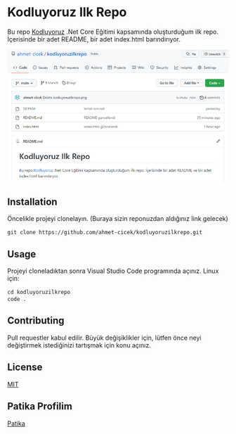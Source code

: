 # Kodluyoruz Ilk Repo

Bu repo [Kodluyoruz](https://www.kodluyoruz.org/) .Net Core Eğitimi kapsamında oluşturduğum ilk repo. İçerisinde bir adet README, bir adet index.html barındırıyor.

![resim](https://github.com/ahmet-cicek/kodluyoruzilkrepo/blob/main/kodluyoruzilkrepo.png.PNG)

## Installation

Öncelikle projeyi clonelayın. (Buraya sizin reponuzdan aldığınız link gelecek)
```
git clone https://github.com/ahmet-cicek/kodluyoruzilkrepo.git
```

## Usage

Projeyi cloneladıktan sonra Visual Studio Code programında açınız.
Linux için:
```
cd kodluyoruzilkrepo
code .
```

## Contributing
Pull requestler kabul edilir. Büyük değişiklikler için, lütfen önce neyi değiştirmek istediğinizi tartışmak için konu açınız.

## License
[MIT](https://choosealicense.com/licenses/mit/)

## Patika Profilim
[Patika](https://app.patika.dev/xahmetx)











